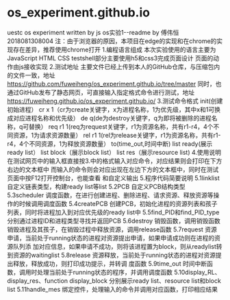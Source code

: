 # os_experiment.github.io
uestc os experiment written by js
os实验1--readme by 傅伟恒 2018081308004
注：由于浏览器的原因，本项目在edge的实现和在chrome的实现存在差异，推荐使用chrome打开
1.编程语言组成
   本次实验使用的语言主要为JavaScript HTML CSS
   testshell部分主要使用h5和css3完成页面设计
   页面的动作由js接收实现
2.测试地址
   主要文件已经上传到本人的GitHub仓库，与压缩包内的文件一致，地址   https://github.com/fuweiheng/os_experiment.github.io/tree/master
   同时，也通过GitHub发布了静态网页，可直接输入指定格式命令进行测试，地址
   https://fuweiheng.github.io/os_experiment.github.io/
3.测试命令格式
   init(创建初始进程）
   cr x 1（cr为create关键字，x为进程名称，1为优先级，其中x和1可换成对应进程名称和优先级）
   de q(de为destroy关键字，q为即将被删除的进程名称，q可替换）
   req r1 1(req为request关键字，r1为资源名称，共有r1-r4，4个不同资源，1为请求资源数量）
   rel r1 1(rel为release关键字，r1为资源名称，共有r1-r4，4个不同资源，1为释放资源数量）
   to(time_out,时间中断)
   list ready(展示ready list）
   list block（展示block list）
   list res（展示resource list)
4.使用说明
   在测试网页中的输入框直接按3.中的格式输入对应命令，对应结果则会打印在下方右边的文本框中   而输入的命令则会对应出现在左边下方的文本框中，同时在测试页面中按F12打开控制台，也能查看   和自定义输出
5.程序代码简要说明
   5.1linklist
        自定义链表类型，构建ready list等list
   5.2PCB
        自定义PCB结构类型
   5.3scheduler
        调度函数，在进行创建进程、删除进程、请求资源、释放资源等操作的时候调用调度函数
   5.4createPCB
        创建PCB，初始化进程的资源列表和孩子列表，同时将进程加入到对应优先级的ready list中
   5.5find_PID和find_PID_type
        分别通过进程ID和进程类型寻找并返回PCB
   5.6destroy
        销毁函数，调用销毁函数销毁进程及其孩子，在销毁过程中释放资源，调用release函数
   5.7request
        资源申请，当前处于running状态的进程对资源提出申请，如果申请成功则在进程的资源队列添          加对应信息，如果申请不成功，则将该进程置为block，则从readylist转到资源的waitinglist
   5.8release
        资源释放，当前处于running状态的进程对资源提出释放，释放成功，则打印成功提示，并转调          度函数
   5.9time_out
        时间中断函数，调用时处理当前处于running状态的程序，并调用调度函数
   5.10display_RL、display_res、function display_block
        分别展示ready list、resource list和block list
   5.11handle_mes
        绑定控件，处理输入的命令并调用对应函数，打印相应结果
